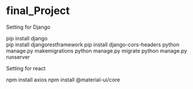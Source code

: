 # final_Project

Setting for Django

pip install django<br>
pip install djangorestframework
pip install django-cors-headers
python manage.py makemigrations
python manage.py migrate
python manage.py runserver

Setting for react

npm install axios
npm install @material-ui/core
